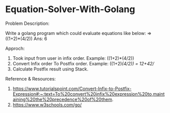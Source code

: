 # Equation-Solver-With-Golang

Problem Description:

Write a golang program which could evaluate equations like below:
  => ((1+2)*(4/2))
  Ans: 6

Approch:
  
  1. Took input from user in infix order.
      Example: ((1+2)*(4/2))
  2. Convert Infix order To Postfix order.
      Example: ((1+2)*(4/2)) = 12+42/*
  3. Calculate Postfix result using Stack.
  
 
Reference & Resources:
  1. https://www.tutorialspoint.com/Convert-Infix-to-Postfix-Expression#:~:text=To%20convert%20infix%20expression%20to,maintaining%20the%20precedence%20of%20them.
  2. https://www.w3schools.com/go/
